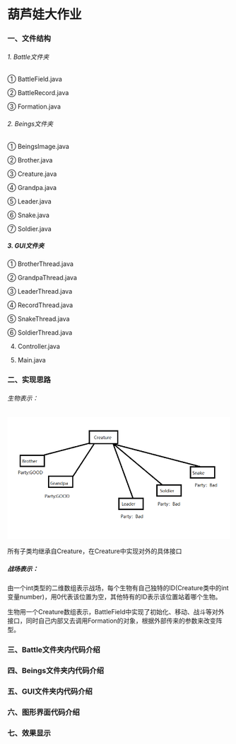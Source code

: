 # 葫芦娃大作业
### 一、文件结构
###### 1. Battle文件夹
   
   ① BattleField.java
   
   ② BattleRecord.java
   
   ③ Formation.java
   
###### 2. Beings文件夹
   
   ① BeingsImage.java
   
   ② Brother.java
   
   ③ Creature.java
   
   ④ Grandpa.java
   
   ⑤ Leader.java
   
   ⑥ Snake.java
   
   ⑦ Soldier.java
   
##### 3. GUI文件夹   
   
   ① BrotherThread.java
   
   ② GrandpaThread.java
   
   ③ LeaderThread.java
   
   ④ RecordThread.java
   
   ⑤ SnakeThread.java
   
   ⑥ SoldierThread.java
   
4. Controller.java   

5. Main.java

### 二、实现思路

###### 生物表示：
   
![Image](https://github.com/zfq005/zfq/raw/master/1.png)

所有子类均继承自Creature，在Creature中实现对外的具体接口

##### 战场表示：

由一个int类型的二维数组表示战场，每个生物有自己独特的ID(Creature类中的int变量number)，用0代表该位置为空，其他特有的ID表示该位置站着哪个生物。
   
生物用一个Creature数组表示，BattleField中实现了初始化、移动、战斗等对外接口，同时自己内部又去调用Formation的对象，根据外部传来的参数来改变阵型。



### 三、Battle文件夹内代码介绍

### 四、Beings文件夹内代码介绍

### 五、GUI文件夹内代码介绍

### 六、图形界面代码介绍

### 七、效果显示

